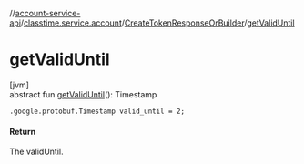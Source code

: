 //[account-service-api](../../../index.md)/[classtime.service.account](../index.md)/[CreateTokenResponseOrBuilder](index.md)/[getValidUntil](get-valid-until.md)

# getValidUntil

[jvm]\
abstract fun [getValidUntil](get-valid-until.md)(): Timestamp

`.google.protobuf.Timestamp valid_until = 2;`

#### Return

The validUntil.
